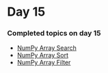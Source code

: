 # Day 15

### Completed topics on day 15
  - [NumPy Array Search](https://github.com/imbelal/100DaysOfPython/blob/master/Day%2015/NumPy-Array-Search.py)
  - [NumPy Array Sort](https://github.com/imbelal/100DaysOfPython/blob/master/Day%2015/NumPy-Array-Sort.py)
  - [NumPy Array Filter](https://github.com/imbelal/100DaysOfPython/blob/master/Day%2015/NumPy-Array-Filter.py)

